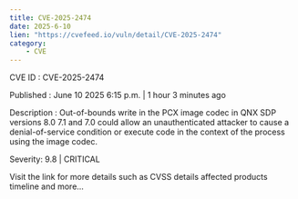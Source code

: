 ```yaml
---
title: CVE-2025-2474
date: 2025-6-10
lien: "https://cvefeed.io/vuln/detail/CVE-2025-2474"
category:
    - CVE
---
```


CVE ID : CVE-2025-2474

Published :  June 10
2025
6:15 p.m. | 1 hour
3 minutes ago

Description : Out-of-bounds write in the PCX image codec in QNX SDP versions 8.0
7.1 and 7.0 could allow an unauthenticated attacker to cause a denial-of-service condition or execute code in the context of the process using the image codec.

Severity: 9.8 | CRITICAL

Visit the link for more details
such as CVSS details
affected products
timeline
and more...
